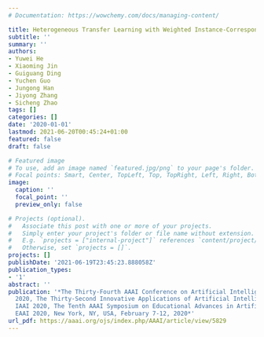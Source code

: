 ```yaml
---
# Documentation: https://wowchemy.com/docs/managing-content/

title: Heterogeneous Transfer Learning with Weighted Instance-Correspondence Data
subtitle: ''
summary: ''
authors:
- Yuwei He
- Xiaoming Jin
- Guiguang Ding
- Yuchen Guo
- Jungong Han
- Jiyong Zhang
- Sicheng Zhao
tags: []
categories: []
date: '2020-01-01'
lastmod: 2021-06-20T00:45:24+01:00
featured: false
draft: false

# Featured image
# To use, add an image named `featured.jpg/png` to your page's folder.
# Focal points: Smart, Center, TopLeft, Top, TopRight, Left, Right, BottomLeft, Bottom, BottomRight.
image:
  caption: ''
  focal_point: ''
  preview_only: false

# Projects (optional).
#   Associate this post with one or more of your projects.
#   Simply enter your project's folder or file name without extension.
#   E.g. `projects = ["internal-project"]` references `content/project/deep-learning/index.md`.
#   Otherwise, set `projects = []`.
projects: []
publishDate: '2021-06-19T23:45:23.888058Z'
publication_types:
- '1'
abstract: ''
publication: '*The Thirty-Fourth AAAI Conference on Artificial Intelligence, AAAI
  2020, The Thirty-Second Innovative Applications of Artificial Intelligence Conference,
  IAAI 2020, The Tenth AAAI Symposium on Educational Advances in Artificial Intelligence,
  EAAI 2020, New York, NY, USA, February 7-12, 2020*'
url_pdf: https://aaai.org/ojs/index.php/AAAI/article/view/5829
---
```

